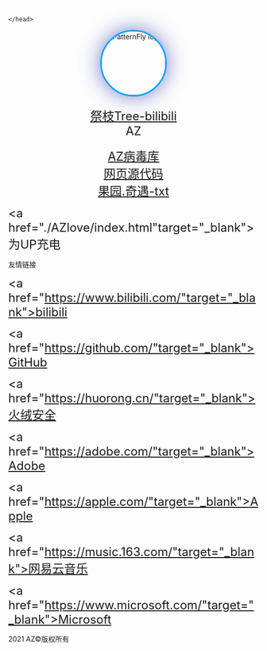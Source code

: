 <meta http-equiv="Content-Type" content="text/html; charset=utf-8"/>

<style>
.demo｛color:forest green;｝
<Link Rel="SHORTCUT ICON" href="./AZ.ICO.ico">

<body background="./AZ2233.jpg"

style=" background-repeat:no-repeat ;

background-size:100% 100%;

background-attachment: fixed;"

>

<style>

  #canvas {
                position: absolute;
    z-index: 10;
    top: 0;
    left: 0;
    bottom: 0;
    right: 0;
    cursor: none;
        }
        .content{
      position: absolute;
    z-index: 11;
    right: 0;
    left: 0;
    top: 0;
    bottom: 0;
}
.splash{
  position: relative;
  }
  img#qq {
    width: 128px;
    background-size: cover;
    border-radius: 200px;
    box-shadow: 0px 0px 40px rgba(63, 81, 181, 0.72);
    border: 3px solid #00a0ff;
    opacity: 1;
    margin: 0 auto;
	margin-bottom: 20px;
	transition: all 1.0s;  
}
#qq:hover {
    box-shadow: 0 0 10px #fff;
    -webkit-box-shadow: 0 0 19px #fff;
    transform:rotate(360deg);
    -ms-transform:rotate(360deg); 	/* IE 9 */
    -moz-transform:rotate(360deg); 	/* Firefox */
    -webkit-transform:rotate(360deg); /* Safari 和 Chrome */
    -o-transform:rotate(360deg); 	/* Opera */
    filter:progid:DXImageTransform.Microsoft.BasicImage(rotation=3);
}
</style>
	</head>
  <div class="jumbotron">
    <div class="container">
      <div class="splash">
        <div class="content">
          <center><img src="./az.png" tppabs="" alt="PatternFly logo" id="qq" class="wow fadeInDown animated"
          style="visibility: visible; animation-name: fadeInDown;"></center>

<center><font size="5"><a href="https://space.bilibili.com/435660813"target="_blank">祭枝Tree-bilibili</a></font> </center>

<center><font size="5">AZ</font></center>
<br/>

<center><font size="5"><a href="./AZerror/index.html"target="_blank">AZ病毒库</a></font> </center>

<center><font size="5"><a href="./AZWeb.rar"download="AZWeb.rar">网页源代码</a></font> </center>

<center><font size="5"><a href="./Orchard. Adventure.txt"download="Orchard. Adventure.txt"></a></font> </center>

<center><font size="5"><a href="./AZOrchardAdventure.rar"download="AZOrchardAdventure.txt">果园.奇遇-txt</a></font> </center>

<font size="5"><a href="./AZlove/index.html"target="_blank">为UP充电</a></font>

<p>友情链接</p>

<font size="5"><a href="https://www.bilibili.com/"target="_blank">bilibili</a></font>

<font size="5"><a href="https://github.com/"target="_blank">GitHub</a></font>

<font size="5"><a href="https://huorong.cn/"target="_blank">火绒安全</a></font>

<font size="5"><a href="https://adobe.com/"target="_blank">Adobe</a></font><br/>

<font size="5"><a href="https://apple.com/"target="_blank">Apple</a></font>

<font size="5"><a href="https://music.163.com/"target="_blank">网易云音乐</a></font>

<font size="5"><a href="https://www.microsoft.com/"target="_blank">Microsoft</a></font>

<footer>
 <p class="demo">2021 AZ©版权所有</p>

<br/>
<br/>
<br/>
<br/>
<br/>
<br/>

